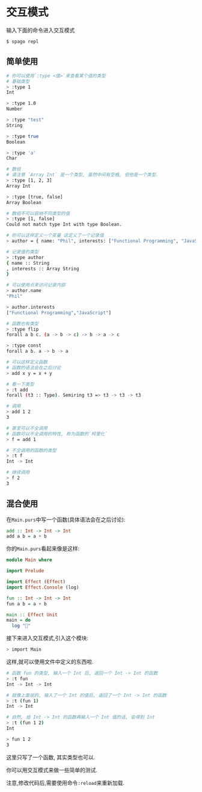 # 交互模式

输入下面的命令进入交互模式

```shell
$ spago repl
```

## 简单使用

```bash
# 你可以使用`:type <值>`来查看某个值的类型
# 基础类型
> :type 1
Int

> :type 1.0
Number

> :type "test"
String

> :type true
Boolean

> :type 'a'
Char

# 数组
# 请注意 `Array Int` 是一个类型, 虽然中间有空格, 但他是一个类型.
> :type [1, 2, 3]
Array Int

> :type [true, false]
Array Boolean

# 数组不可以容纳不同类型的值
> :type [1, false]
Could not match type Int with type Boolean.

# 你可以这样定义一个变量 这定义了一个记录值
> author = { name: "Phil", interests: ["Functional Programming", "JavaScript"] }

# 记录值的类型
> :type author
{ name :: String
, interests :: Array String
}

# 可以使用点来访问记录内部
> author.name
"Phil"

> author.interests
["Functional Programming","JavaScript"]

# 函数也有类型
> :type flip
forall a b c. (a -> b -> c) -> b -> a -> c

> :type const
forall a b. a -> b -> a

# 可以这样定义函数
# 函数的语法会在之后讨论
> add x y = x + y

# 看一下类型
> :t add
forall (t3 :: Type). Semiring t3 => t3 -> t3 -> t3

# 调用
> add 1 2
3

# 甚至可以不全调用
# 函数可以不全调用的特性, 称为函数的`柯里化`
> f = add 1

# 不全调用的函数的类型
> :t f
Int -> Int

# 继续调用
> f 2
3
```

## 混合使用

在`Main.purs`中写一个函数(具体语法会在之后讨论):

```haskell
add :: Int -> Int -> Int
add a b = a + b
```

你的`Main.purs`看起来像是这样:

```haskell
module Main where

import Prelude

import Effect (Effect)
import Effect.Console (log)

fun :: Int -> Int -> Int
fun a b = a + b

main :: Effect Unit
main = do
  log "🍝"
```

接下来进入交互模式,引入这个模块:

```bash
> import Main
```

这样,就可以使用文件中定义的东西啦.

```bash
# 函数 fun 的类型, 输入一个 Int 后, 返回一个 Int -> Int 的函数
> :t fun     
Int -> Int -> Int

# 就像上面说的, 输入了一个 Int 的值后, 返回了一个 Int -> Int 的函数
> :t (fun 1)
Int -> Int

# 自然, 给 Int -> Int 的函数再输入一个 Int 值的话, 会得到 Int
> :t (fun 1 2)
Int

> fun 1 2
3
```

这里只写了一个函数, 其实类型也可以.

你可以用交互模式来做一些简单的测试.

注意,修改代码后,需要使用命令`:reload`来重新加载.